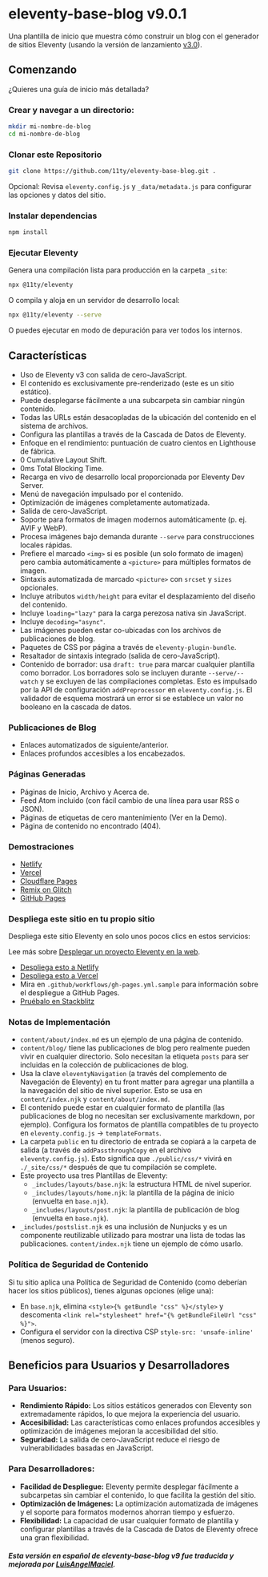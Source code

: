 # eleventy-base-blog v9.0.1

Una plantilla de inicio que muestra cómo construir un blog con el generador de sitios Eleventy (usando la versión de lanzamiento [v3.0](https://github.com/11ty/eleventy/releases/tag/v3.0.0)).

## Comenzando

¿Quieres una guía de inicio más detallada?

### Crear y navegar a un directorio:
```sh
mkdir mi-nombre-de-blog
cd mi-nombre-de-blog
```

### Clonar este Repositorio
```sh
git clone https://github.com/11ty/eleventy-base-blog.git .
```

Opcional: Revisa `eleventy.config.js` y `_data/metadata.js` para configurar las opciones y datos del sitio.

### Instalar dependencias
```sh
npm install
```

### Ejecutar Eleventy
Genera una compilación lista para producción en la carpeta `_site`:
```sh
npx @11ty/eleventy
```

O compila y aloja en un servidor de desarrollo local:
```sh
npx @11ty/eleventy --serve
```

O puedes ejecutar en modo de depuración para ver todos los internos.

## Características

- Uso de Eleventy v3 con salida de cero-JavaScript.
- El contenido es exclusivamente pre-renderizado (este es un sitio estático).
- Puede desplegarse fácilmente a una subcarpeta sin cambiar ningún contenido.
- Todas las URLs están desacopladas de la ubicación del contenido en el sistema de archivos.
- Configura las plantillas a través de la Cascada de Datos de Eleventy.
- Enfoque en el rendimiento: puntuación de cuatro cientos en Lighthouse de fábrica.
- 0 Cumulative Layout Shift.
- 0ms Total Blocking Time.
- Recarga en vivo de desarrollo local proporcionada por Eleventy Dev Server.
- Menú de navegación impulsado por el contenido.
- Optimización de imágenes completamente automatizada.
- Salida de cero-JavaScript.
- Soporte para formatos de imagen modernos automáticamente (p. ej. AVIF y WebP).
- Procesa imágenes bajo demanda durante `--serve` para construcciones locales rápidas.
- Prefiere el marcado `<img>` si es posible (un solo formato de imagen) pero cambia automáticamente a `<picture>` para múltiples formatos de imagen.
- Sintaxis automatizada de marcado `<picture>` con `srcset` y `sizes` opcionales.
- Incluye atributos `width/height` para evitar el desplazamiento del diseño del contenido.
- Incluye `loading="lazy"` para la carga perezosa nativa sin JavaScript.
- Incluye `decoding="async"`.
- Las imágenes pueden estar co-ubicadas con los archivos de publicaciones de blog.
- Paquetes de CSS por página a través de `eleventy-plugin-bundle`.
- Resaltador de sintaxis integrado (salida de cero-JavaScript).
- Contenido de borrador: usa `draft: true` para marcar cualquier plantilla como borrador. Los borradores solo se incluyen durante `--serve/--watch` y se excluyen de las compilaciones completas. Esto es impulsado por la API de configuración `addPreprocessor` en `eleventy.config.js`. El validador de esquema mostrará un error si se establece un valor no booleano en la cascada de datos.

### Publicaciones de Blog

- Enlaces automatizados de siguiente/anterior.
- Enlaces profundos accesibles a los encabezados.

### Páginas Generadas

- Páginas de Inicio, Archivo y Acerca de.
- Feed Atom incluido (con fácil cambio de una línea para usar RSS o JSON).
- Páginas de etiquetas de cero mantenimiento (Ver en la Demo).
- Página de contenido no encontrado (404).

### Demostraciones

- [Netlify](https://www.netlify.com)
- [Vercel](https://vercel.com)
- [Cloudflare Pages](https://pages.cloudflare.com)
- [Remix on Glitch](https://glitch.com)
- [GitHub Pages](https://pages.github.com)

### Despliega este sitio en tu propio sitio

Despliega este sitio Eleventy en solo unos pocos clics en estos servicios:

Lee más sobre [Desplegar un proyecto Eleventy en la web](https://www.11ty.dev/docs/deploy/).

- [Despliega esto a Netlify](https://www.netlify.com)
- [Despliega esto a Vercel](https://vercel.com)
- Mira en `.github/workflows/gh-pages.yml.sample` para información sobre el despliegue a GitHub Pages.
- [Pruébalo en Stackblitz](https://stackblitz.com)

### Notas de Implementación

- `content/about/index.md` es un ejemplo de una página de contenido.
- `content/blog/` tiene las publicaciones de blog pero realmente pueden vivir en cualquier directorio. Solo necesitan la etiqueta `posts` para ser incluidas en la colección de publicaciones de blog.
- Usa la clave `eleventyNavigation` (a través del complemento de Navegación de Eleventy) en tu front matter para agregar una plantilla a la navegación del sitio de nivel superior. Esto se usa en `content/index.njk` y `content/about/index.md`.
- El contenido puede estar en cualquier formato de plantilla (las publicaciones de blog no necesitan ser exclusivamente markdown, por ejemplo). Configura los formatos de plantilla compatibles de tu proyecto en `eleventy.config.js` -> `templateFormats`.
- La carpeta `public` en tu directorio de entrada se copiará a la carpeta de salida (a través de `addPassthroughCopy` en el archivo `eleventy.config.js`). Esto significa que `./public/css/*` vivirá en `./_site/css/*` después de que tu compilación se complete.
- Este proyecto usa tres Plantillas de Eleventy:
  - `_includes/layouts/base.njk`: la estructura HTML de nivel superior.
  - `_includes/layouts/home.njk`: la plantilla de la página de inicio (envuelta en `base.njk`).
  - `_includes/layouts/post.njk`: la plantilla de publicación de blog (envuelta en `base.njk`).
- `_includes/postslist.njk` es una inclusión de Nunjucks y es un componente reutilizable utilizado para mostrar una lista de todas las publicaciones. `content/index.njk` tiene un ejemplo de cómo usarlo.

### Política de Seguridad de Contenido

Si tu sitio aplica una Política de Seguridad de Contenido (como deberían hacer los sitios públicos), tienes algunas opciones (elige una):

- En `base.njk`, elimina `<style>{% getBundle "css" %}</style>` y descomenta `<link rel="stylesheet" href="{% getBundleFileUrl "css" %}">`.
- Configura el servidor con la directiva CSP `style-src: 'unsafe-inline'` (menos seguro).

## Beneficios para Usuarios y Desarrolladores

### Para Usuarios:

- **Rendimiento Rápido:** Los sitios estáticos generados con Eleventy son extremadamente rápidos, lo que mejora la experiencia del usuario.
- **Accesibilidad:** Las características como enlaces profundos accesibles y optimización de imágenes mejoran la accesibilidad del sitio.
- **Seguridad:** La salida de cero-JavaScript reduce el riesgo de vulnerabilidades basadas en JavaScript.

### Para Desarrolladores:

- **Facilidad de Despliegue:** Eleventy permite desplegar fácilmente a subcarpetas sin cambiar el contenido, lo que facilita la gestión del sitio.
- **Optimización de Imágenes:** La optimización automatizada de imágenes y el soporte para formatos modernos ahorran tiempo y esfuerzo.
- **Flexibilidad:** La capacidad de usar cualquier formato de plantilla y configurar plantillas a través de la Cascada de Datos de Eleventy ofrece una gran flexibilidad.

##### Esta versión en español de eleventy-base-blog v9 fue traducida y mejorada por [LuisAngelMaciel](https://github.com/luisangelmaciel).
